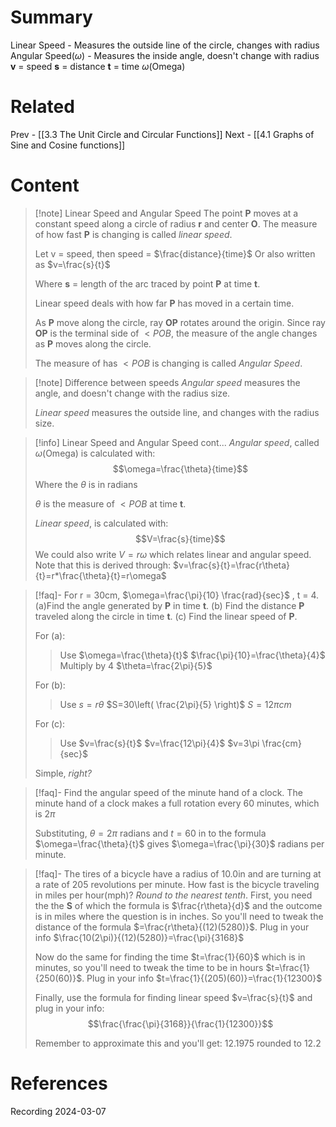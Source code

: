 # Summary
Linear Speed - Measures the outside line of the circle, changes with radius
Angular Speed$(\omega)$ - Measures the inside angle, doesn't change with radius
__v__ = speed
__s__ = distance
__t__ = time
$\omega$(Omega)
# Related
Prev - [[3.3 The Unit Circle and Circular Functions]]
Next - [[4.1 Graphs of Sine and Cosine functions]]
# Content

>[!note] Linear Speed and Angular Speed
>The point __P__ moves at a constant speed along a circle of radius __r__ and center __O__. The measure of how fast __P__ is changing is called _linear speed_.
>
>Let v = speed, then speed = $\frac{distance}{time}$
>Or also written as $v=\frac{s}{t}$
>
>Where __s__ = length of the arc traced by point __P__ at time __t__.
>
>Linear speed deals with how far __P__ has moved in a certain time.
>
>As __P__ move along the circle, ray __OP__ rotates around the origin. Since ray __OP__ is the terminal side of $<POB$, the measure of the angle changes as __P__ moves along the circle.
>
>The measure of has $<POB$ is changing is called _Angular Speed_.

>[!note] Difference between speeds
>_Angular speed_ measures the angle, and doesn't change with the radius size.
>
>_Linear speed_ measures the outside line, and changes with the radius size.

>[!info] Linear Speed and Angular Speed cont...
>_Angular speed_, called $\omega$(Omega) is calculated with:
>$$\omega=\frac{\theta}{time}$$ Where the $\theta$ is in radians
>
>$\theta$ is the measure of $<POB$ at time __t__.
>
>_Linear speed_, is calculated  with:
>$$V=\frac{s}{time}$$
>We could also write $V=r\omega$ which relates linear and angular speed.
>Note that this is derived through: $v=\frac{s}{t}=\frac{r\theta}{t}=r*\frac{\theta}{t}=r\omega$

>[!faq]- For r = 30cm, $\omega=\frac{\pi}{10} \frac{rad}{sec}$ , t = 4. (a)Find the angle generated by __P__ in time __t__. (b) Find the distance __P__ traveled along the circle in time __t__. (c) Find the linear speed of __P__.
>
>For (a):
> > Use $\omega=\frac{\theta}{t}$
> > $\frac{\pi}{10}=\frac{\theta}{4}$ Multiply by 4
> > $\theta=\frac{2\pi}{5}$
>
> For (b):
> > Use $s=r\theta$
> > $S=30\left( \frac{2\pi}{5} \right)$
> > $S=12\pi cm$
>
> For (c):
> > Use $v=\frac{s}{t}$
> > $v=\frac{12\pi}{4}$
> > $v=3\pi \frac{cm}{sec}$
>
>Simple, _right?_

>[!faq]- Find the angular speed of the minute hand of a clock.
>The minute hand of a clock makes a full rotation every 60 minutes, which is $2\pi$
>
>Substituting, $\theta=2\pi$ radians and $t=60$ in to the formula $\omega=\frac{\theta}{t}$ gives $\omega=\frac{\pi}{30}$ radians per minute.

>[!faq]- The tires of a bicycle have a radius of 10.0in and are turning at a rate of 205 revolutions per minute. How fast is the bicycle traveling in miles per hour(mph)? _Round to the nearest tenth_.
>First, you need the the __S__ of which the formula is $\frac{r\theta}{d}$ and the outcome is in miles where the question is in inches. So you'll need to tweak the distance of the formula $=\frac{r\theta}{(12)(5280)}$.
>Plug in your info $\frac{10(2\pi)}{(12)(5280)}=\frac{\pi}{3168}$
>
>Now do the same for finding the time $t=\frac{1}{60}$ which is in minutes, so you'll need to tweak the time to be in hours $t=\frac{1}{250(60)}$.
>Plug in your info $t=\frac{1}{(205)(60)}=\frac{1}{12300}$
>
>Finally, use the formula for finding linear speed $v=\frac{s}{t}$ and plug in your info: 
>$$\frac{\frac{\pi}{3168}}{\frac{1}{12300}}$$
>
>Remember to approximate this and you'll get: 12.1975 rounded to 12.2

# References

Recording 2024-03-07